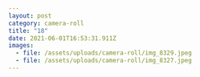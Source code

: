 ```yaml
---
layout: post
category: camera-roll
title: "18"
date: 2021-06-01T16:53:31.911Z
images:
  - file: /assets/uploads/camera-roll/img_8329.jpeg
  - file: /assets/uploads/camera-roll/img_8327.jpeg
---
```

